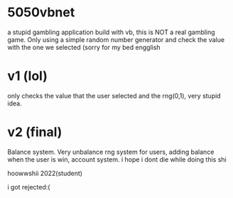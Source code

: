 # 5050vbnet
a stupid gambling application build with vb, this is NOT a real gambling game. Only using a simple random number generator and check the value with the one we selected (sorry for my bed engglish

# v1 (lol)
only checks the value that the user selected and the rng(0,1), very stupid idea.

# v2 (final)
Balance system. Very unbalance rng system for users, adding balance when the user is win, account system. i hope i dont die while doing this shi

hoowwshii 2022(student)

i got rejected:(
